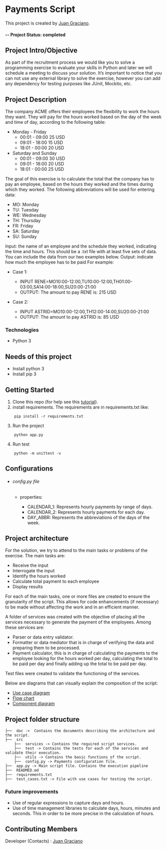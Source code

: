 # Payments Script
This project is created by [Juan Graciano](https://github.com/JuanGraciano).

#### -- Project Status: completed

## Project Intro/Objective
As part of the recruitment process we would like you to solve a programming exercise to evaluate your skills in Python and later we will schedule a meeting to discuss your solution. It’s important to notice that you can not use any external library to solve the exercise, however you can add any dependency for testing purposes like JUnit, Mockito, etc.

## Project Description

The company ACME offers their employees the flexibility to work the hours they want. They will pay for the hours worked based on the day of the week and time of day, according to the following table:
- Monday - Friday
    - 00:01 - 09:00 25 USD
    - 09:01 - 18:00 15 USD
    - 18:01 - 00:00 20 USD
- Saturday and Sunday
    - 00:01 - 09:00 30 USD
    - 09:01 - 18:00 20 USD
    - 18:01 - 00:00 25 USD

The goal of this exercise is to calculate the total that the company has to pay an employee, based on the hours they worked and the times during which they worked. The following abbreviations will be used for entering data:
- MO: Monday
- TU: Tuesday
- WE: Wednesday
- TH: Thursday
- FR: Friday
- SA: Saturday
- SU: Sunday

Input: the name of an employee and the schedule they worked, indicating the time and hours. This should be a .txt file with at least five sets of data. You can include the data from our two examples below.
Output: indicate how much the employee has to be paid
For example:
- Case 1:
    - INPUT
        RENE=MO10:00-12:00,TU10:00-12:00,TH01:00-03:00,SA14:00-18:00,SU20:00-21:00
    - OUTPUT:
        The amount to pay RENE is: 215 USD

- Case 2:
    - INPUT
        ASTRID=MO10:00-12:00,TH12:00-14:00,SU20:00-21:00
    - OUTPUT:
        The amount to pay ASTRID is: 85 USD

### Technologies
* Python 3

## Needs of this project

- Install python 3
- Install pip 3

## Getting Started

1. Clone this repo (for help see this [tutorial](https://help.github.com/articles/cloning-a-repository/)).
2. install requirements. The requirements are in requirements.txt like:
```
    pip install -r requirements.txt
```
3. Run the project
```
    python app.py
```
4. Run test
```
    python -m unittest -v
```

## Configurations

- ###### config.py file
    - properties:

        * CALENDAR_1: Represents hourly payments by range of days.
        * CALENDAR_2: Represents hourly payments for each day.
        * DAY_ABBR: Represents the abbreviations of the days of the week.

## Project architecture

For the solution, we try to attend to the main tasks or problems of the exercise. The main tasks are:
- Receive the input
- Interrogate the input
- Identify the hours worked
- Calculate total payment to each employee
- Display results

For each of the main tasks, one or more files are created to ensure the granularity of the script. This allows for code enhancements (if necessary) to be made without affecting the work and in an efficient manner.

A folder of services was created with the objective of placing all the services necessary to generate the payment of the employees. Among these services are: 
- Parser or data entry validator.
- Formatter or data mediator that is in charge of verifying the data and preparing them to be processed.
- Payment calculator, this is in charge of calculating the payments to the employee looking for the hours worked per day, calculating the total to be paid per day and finally adding up the total to be paid per day.

Test files were created to validate the functioning of the services.

Below are diagrams that can visually explain the composition of the script:
* [Use case diagram](https://drive.google.com/file/d/1tVuUBnerbislf-Y7GlZhcZBOgGRZ9wL-/view?usp=sharing)
* [Flow chart](https://drive.google.com/file/d/1F7Ir9vPo56CaaXLeZ07jPEMH7WCBboI3/view?usp=sharing)
* [Component diagram](https://drive.google.com/file/d/1hJXEp91M0uv45PwL5ZDu4J7D-xylAYyu/view?usp=sharing)

## Project folder structure

```
├──  doc ->  Contains the documents describing the architecture and the script.
├──  src
    ├──  services -> Contains the required script services.
    ├──  test -> Contains the tests for each of the services and validate their execution.
    ├──  utils -> Contains the basic functions of the script.
    ├──  config.py -> Payments configuration file.
├──  app.py -> Main script file. Contains the execution pipeline
├──  READMED.md
├──  requirements.txt
├──  test_cases.txt -> File with use cases for testing the script. 
```

### Future improvements
- Use of regular expressions to capture days and hours.
- Use of time management libraries to calculate days, hours, minutes and seconds. This in order to be more precise in the calculation of hours.

## Contributing Members
Developer (Contacts) : [Juan Graciano](https://github.com/JuanGraciano)
